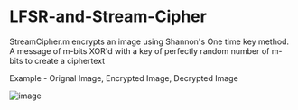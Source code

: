 # LFSR-and-Stream-Cipher

StreamCipher.m encrypts an image using Shannon's One time key method. A message of m-bits XOR'd with a key of perfectly random number of m-bits to create a ciphertext

Example - Orignal Image, Encrypted Image, Decrypted Image

![image](https://user-images.githubusercontent.com/59804756/194739231-4f5f095b-2380-46f5-a3a6-cce779cb26d0.png)
